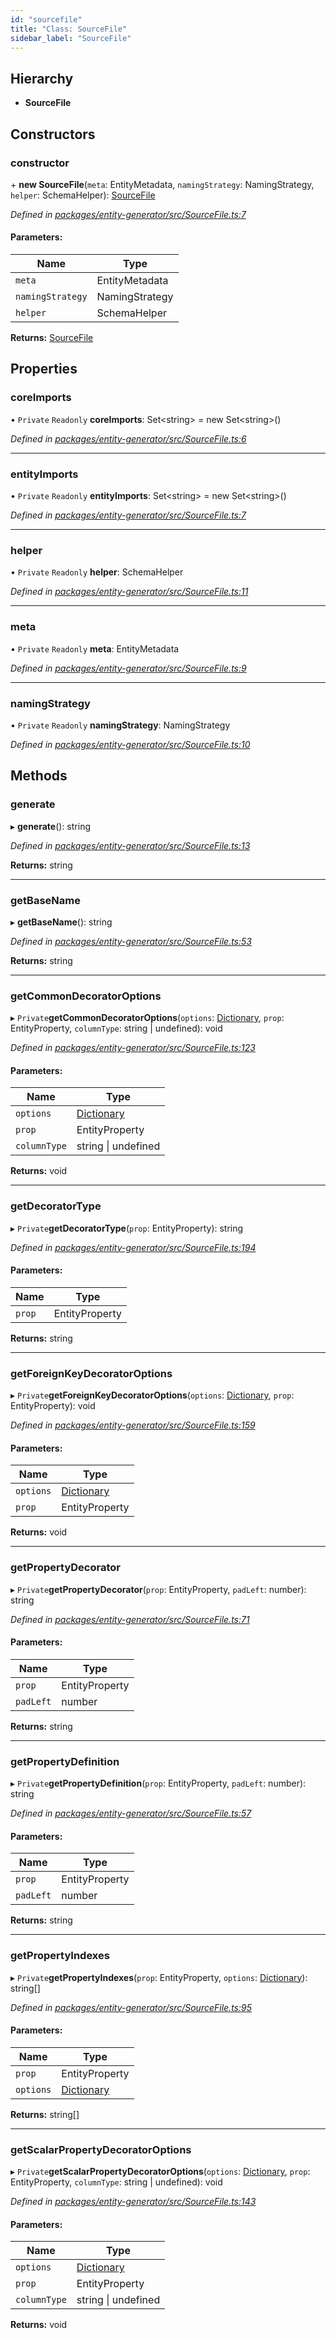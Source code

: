 ```yaml
---
id: "sourcefile"
title: "Class: SourceFile"
sidebar_label: "SourceFile"
---
```


## Hierarchy

* **SourceFile**

## Constructors

### constructor

\+ **new SourceFile**(`meta`: EntityMetadata, `namingStrategy`: NamingStrategy, `helper`: SchemaHelper): [SourceFile](sourcefile.md)

*Defined in [packages/entity-generator/src/SourceFile.ts:7](https://github.com/mikro-orm/mikro-orm/blob/4249b052e/packages/entity-generator/src/SourceFile.ts#L7)*

#### Parameters:

Name | Type |
------ | ------ |
`meta` | EntityMetadata |
`namingStrategy` | NamingStrategy |
`helper` | SchemaHelper |

**Returns:** [SourceFile](sourcefile.md)

## Properties

### coreImports

• `Private` `Readonly` **coreImports**: Set&#60;string> = new Set&#60;string>()

*Defined in [packages/entity-generator/src/SourceFile.ts:6](https://github.com/mikro-orm/mikro-orm/blob/4249b052e/packages/entity-generator/src/SourceFile.ts#L6)*

___

### entityImports

• `Private` `Readonly` **entityImports**: Set&#60;string> = new Set&#60;string>()

*Defined in [packages/entity-generator/src/SourceFile.ts:7](https://github.com/mikro-orm/mikro-orm/blob/4249b052e/packages/entity-generator/src/SourceFile.ts#L7)*

___

### helper

• `Private` `Readonly` **helper**: SchemaHelper

*Defined in [packages/entity-generator/src/SourceFile.ts:11](https://github.com/mikro-orm/mikro-orm/blob/4249b052e/packages/entity-generator/src/SourceFile.ts#L11)*

___

### meta

• `Private` `Readonly` **meta**: EntityMetadata

*Defined in [packages/entity-generator/src/SourceFile.ts:9](https://github.com/mikro-orm/mikro-orm/blob/4249b052e/packages/entity-generator/src/SourceFile.ts#L9)*

___

### namingStrategy

• `Private` `Readonly` **namingStrategy**: NamingStrategy

*Defined in [packages/entity-generator/src/SourceFile.ts:10](https://github.com/mikro-orm/mikro-orm/blob/4249b052e/packages/entity-generator/src/SourceFile.ts#L10)*

## Methods

### generate

▸ **generate**(): string

*Defined in [packages/entity-generator/src/SourceFile.ts:13](https://github.com/mikro-orm/mikro-orm/blob/4249b052e/packages/entity-generator/src/SourceFile.ts#L13)*

**Returns:** string

___

### getBaseName

▸ **getBaseName**(): string

*Defined in [packages/entity-generator/src/SourceFile.ts:53](https://github.com/mikro-orm/mikro-orm/blob/4249b052e/packages/entity-generator/src/SourceFile.ts#L53)*

**Returns:** string

___

### getCommonDecoratorOptions

▸ `Private`**getCommonDecoratorOptions**(`options`: [Dictionary](../index.md#dictionary), `prop`: EntityProperty, `columnType`: string \| undefined): void

*Defined in [packages/entity-generator/src/SourceFile.ts:123](https://github.com/mikro-orm/mikro-orm/blob/4249b052e/packages/entity-generator/src/SourceFile.ts#L123)*

#### Parameters:

Name | Type |
------ | ------ |
`options` | [Dictionary](../index.md#dictionary) |
`prop` | EntityProperty |
`columnType` | string \| undefined |

**Returns:** void

___

### getDecoratorType

▸ `Private`**getDecoratorType**(`prop`: EntityProperty): string

*Defined in [packages/entity-generator/src/SourceFile.ts:194](https://github.com/mikro-orm/mikro-orm/blob/4249b052e/packages/entity-generator/src/SourceFile.ts#L194)*

#### Parameters:

Name | Type |
------ | ------ |
`prop` | EntityProperty |

**Returns:** string

___

### getForeignKeyDecoratorOptions

▸ `Private`**getForeignKeyDecoratorOptions**(`options`: [Dictionary](../index.md#dictionary), `prop`: EntityProperty): void

*Defined in [packages/entity-generator/src/SourceFile.ts:159](https://github.com/mikro-orm/mikro-orm/blob/4249b052e/packages/entity-generator/src/SourceFile.ts#L159)*

#### Parameters:

Name | Type |
------ | ------ |
`options` | [Dictionary](../index.md#dictionary) |
`prop` | EntityProperty |

**Returns:** void

___

### getPropertyDecorator

▸ `Private`**getPropertyDecorator**(`prop`: EntityProperty, `padLeft`: number): string

*Defined in [packages/entity-generator/src/SourceFile.ts:71](https://github.com/mikro-orm/mikro-orm/blob/4249b052e/packages/entity-generator/src/SourceFile.ts#L71)*

#### Parameters:

Name | Type |
------ | ------ |
`prop` | EntityProperty |
`padLeft` | number |

**Returns:** string

___

### getPropertyDefinition

▸ `Private`**getPropertyDefinition**(`prop`: EntityProperty, `padLeft`: number): string

*Defined in [packages/entity-generator/src/SourceFile.ts:57](https://github.com/mikro-orm/mikro-orm/blob/4249b052e/packages/entity-generator/src/SourceFile.ts#L57)*

#### Parameters:

Name | Type |
------ | ------ |
`prop` | EntityProperty |
`padLeft` | number |

**Returns:** string

___

### getPropertyIndexes

▸ `Private`**getPropertyIndexes**(`prop`: EntityProperty, `options`: [Dictionary](../index.md#dictionary)): string[]

*Defined in [packages/entity-generator/src/SourceFile.ts:95](https://github.com/mikro-orm/mikro-orm/blob/4249b052e/packages/entity-generator/src/SourceFile.ts#L95)*

#### Parameters:

Name | Type |
------ | ------ |
`prop` | EntityProperty |
`options` | [Dictionary](../index.md#dictionary) |

**Returns:** string[]

___

### getScalarPropertyDecoratorOptions

▸ `Private`**getScalarPropertyDecoratorOptions**(`options`: [Dictionary](../index.md#dictionary), `prop`: EntityProperty, `columnType`: string \| undefined): void

*Defined in [packages/entity-generator/src/SourceFile.ts:143](https://github.com/mikro-orm/mikro-orm/blob/4249b052e/packages/entity-generator/src/SourceFile.ts#L143)*

#### Parameters:

Name | Type |
------ | ------ |
`options` | [Dictionary](../index.md#dictionary) |
`prop` | EntityProperty |
`columnType` | string \| undefined |

**Returns:** void
